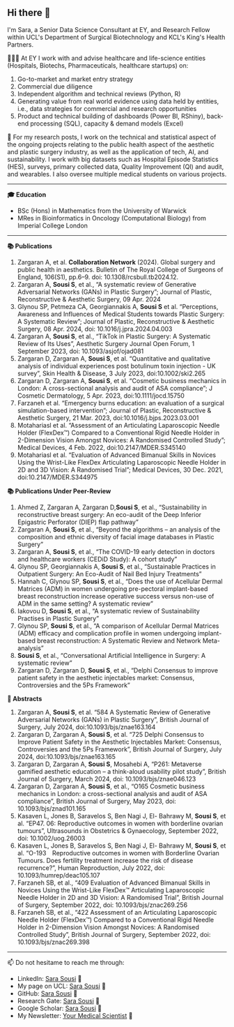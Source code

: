 ## Hi there 👋

I'm Sara, a Senior Data Science Consultant at EY, and Research Fellow within UCL's Department of Surgical Biotechnology and KCL's King's Health Partners. 

👩🏻‍💻 At EY I work with and advise healthcare and life-science entities (Hospitals, Biotechs, Pharmaceuticals, healthcare startups) on:

1. Go-to-market and market entry strategy
2. Commercial due diligence
3. Independent algorithm and technical reviews (Python, R)
4. Generating value from real world evidence using data held by entities, i.e., data strategies for commercial and research opportunities
5. Product and technical building of dashboards (Power BI, RShiny), back-end processing (SQL), capacity & demand models (Excel)

🔬 For my research posts, I work on the technical and statistical aspect of the ongoing projects relating to the public health aspect of the aesthetic and plastic surgery industry, as well as the application of tech, AI, and sustainability. I work with big datasets such as Hospital Episode Statistics (HES), surveys, primary collected data, Quality Improvement (QI) and audit, and wearables. I also oversee multiple medical students on various projects. 

----

**🎓 Education**

- BSc (Hons) in Mathematics from the University of Warwick
- MRes in Bioinformatics in Oncology (Computational Biology) from Imperial College London

----

**📚 Publications**

1.  Zargaran A, et al. **Collaboration Network** (2024). Global surgery and public health in aesthetics. Bulletin of The Royal College of Surgeons of England, 106(S1), pp.6–9. doi: 10.1308/rcsbull.tb2024.12.
2.	Zargaran A, **Sousi S**, et al., “A systematic review of Generative Adversarial Networks (GANs) in Plastic Surgery”; Journal of Plastic, Reconstructive & Aesthetic Surgery, 09 Apr. 2024
3.	Glynou SP, Petmeza CA, Georgiannakis A, **Sousi S** et al. “Perceptions, Awareness and Influences of Medical Students towards Plastic Surgery: A Systematic Review”; Journal of Plastic, Reconstructive & Aesthetic Surgery, 08 Apr. 2024, doi: 10.1016/j.jpra.2024.04.003
4.	Zargaran A, **Sousi S**, et al., “TikTok in Plastic Surgery: A Systematic Review of Its Uses”, Aesthetic Surgery Journal Open Forum, 1 September 2023, doi: 10.1093/asjof/ojad081
5.	Zargaran D, Zargaran A, **Sousi S**, et al. “Quantitative and qualitative analysis of individual experiences post botulinum toxin injection - UK survey”, Skin Health & Disease, 3 July 2023, doi:10.1002/ski2.265
6.	Zargaran D, Zargaran A, **Sousi S**, et al. “Cosmetic business mechanics in London: A cross-sectional analysis and audit of ASA compliance”; J Cosmetic Dermatology, 5 Apr. 2023, doi:10.1111/jocd.15750
7.	Farzaneh et al. “Emergency burns education: an evaluation of a surgical simulation-based intervention”; Journal of Plastic, Reconstructive & Aesthetic Surgery, 21 Mar. 2023, doi:10.1016/j.bjps.2023.03.001
8.	Motahariasl et al. “Assessment of an Articulating Laparoscopic Needle Holder (FlexDex™) Compared to a Conventional Rigid Needle Holder in 2-Dimension Vision Amongst Novices: A Randomised Controlled Study”; Medical Devices, 4 Feb. 2022, doi:10.2147/MDER.S345140
9.	Motahariasl et al. “Evaluation of Advanced Bimanual Skills in Novices Using the Wrist-Like FlexDex Articulating Laparoscopic Needle Holder in 2D and 3D Vision: A Randomised Trial”; Medical Devices, 30 Dec. 2021, doi:10.2147/MDER.S344975

**📚 Publications Under Peer-Review** 

1.	Ahmed Z, Zargaran A, Zargaran D,**Sousi S**, et al., “Sustainability in reconstructive breast surgery: An eco-audit of the Deep Inferior Epigastric Perforator (DIEP) flap pathway”
2.	Zargaran A, **Sousi S**, et al., “Beyond the algorithms – an analysis of the composition and ethnic diversity of facial image databases in Plastic Surgery”
3.	Zargaran A, **Sousi S**, et al., “The COVID-19 early detection in doctors and healthcare workers (CEDiD Study): A cohort study”
4.	Glynou SP, Georgiannakis A, **Sousi S**, et al., “Sustainable Practices in Outpatient Surgery: An Eco-Audit of Nail Bed Injury Treatments”
5.	Hannah C, Glynou SP, **Sousi S**, et al., “Does the use of Acellular Dermal Matrices (ADM) in women undergoing pre-pectoral implant-based breast reconstruction increase operative success versus non-use of ADM in the same setting? A systematic review” 
6.	Iakovou D, **Sousi S**, et al., “A systematic review of Sustainability Practises in Plastic Surgery” 
7.	Glynou SP, **Sousi S**, et al., “A comparison of Acellular Dermal Matrices (ADM) efficacy and complication profile in women undergoing implant-based breast reconstruction: A Systematic Review and Network Meta-analysis”
8.	**Sousi S**, et al., “Conversational Artificial Intelligence in Surgery: A systematic review” 
9.	Zargaran D, Zargaran D, **Sousi S**, et al., “Delphi Consensus to improve patient safety in the aesthetic injectables market: Consensus, Controversies and the 5Ps Framework” 

**📄 Abstracts** 

1.	Zargaran A, **Sousi S**, et al. “584 A Systematic Review of Generative Adversarial Networks (GANs) in Plastic Surgery”, British Journal of Surgery, July 2024, doi:10.1093/bjs/znae163.164
2.	Zargaran D, Zargaran A, **Sousi S**, et al. “725 Delphi Consensus to Improve Patient Safety in the Aesthetic Injectables Market: Consensus, Controversies and the 5Ps Framework”, British Journal of Surgery, July 2024, doi:10.1093/bjs/znae163.165
3.	Zargaran D, Zargaran A, **Sousi S**, Mosahebi A, “P261: Metaverse gamified aesthetic education – a think-aloud usability pilot study”, British Journal of Surgery, March 2024, doi: 10.1093/bjs/znae046.123
4.	Zargaran D, Zargaran A, **Sousi S**, et al., “O165 Cosmetic business mechanics in London: a cross-sectional analysis and audit of ASA compliance”, British Journal of Surgery, May 2023, doi: 10.1093/bjs/znad101.165
5.	Kasaven L, Jones B, Saravelos S, Ben Nagi J, El- Bahrawy M, **Sousi S**, et al. “EP47. 06: Reproductive outcomes in women with borderline ovarian tumours”, Ultrasounds in Obstetrics & Gynaecology, September 2022, doi: 10.1002/uog.26003
6.	Kasaven L, Jones B, Saravelos S, Ben Nagi J, El- Bahrawy M, **Sousi S**, et al. “O-193 Reproductive outcomes in women with Borderline Ovarian Tumours. Does fertility treatment increase the risk of disease recurrence?”, Human Reproduction, July 2022, doi: 10.1093/humrep/deac105.107
7.	Farzaneh SB, et al., “409 Evaluation of Advanced Bimanual Skills in Novices Using the Wrist-Like FlexDex™ Articulating Laparoscopic Needle Holder in 2D and 3D Vision: A Randomised Trial”, British Journal of Surgery, September 2022, doi: 10.1093/bjs/znac269.256
8.	Farzaneh SB, et al., “422 Assessment of an Articulating Laparoscopic Needle Holder (FlexDex™) Compared to a Conventional Rigid Needle Holder in 2-Dimension Vision Amongst Novices: A Randomised Controlled Study”, British Journal of Surgery, September 2022, doi: 10.1093/bjs/znac269.398

----

📫 Do not hesitame to reach me through:
- LinkedIn: [Sara Sousi](https://www.linkedin.com/in/sara-sousi/) 🔗
- My page on UCL: [Sara Sousi](https://profiles.ucl.ac.uk/93990-sara-sousi) 🔗
- GitHub: [Sara Sousi](https://github.com/SaraSousi) 🔗
- Research Gate: [Sara Sousi](https://www.researchgate.net/profile/Sara_Sousi) 🔗
- Google Scholar: [Sara Sousi](https://scholar.google.com/citations?user=P64jnJ8AAAAJ&hl=en&inst=4887157489608331491) 🔗
- My Newsletter: [Your Medical Scientist](https://sarasousi.substack.com/) 🔗

<!--
👩🏻‍💻🔬🧬🧬📊📊💻💻

**SaraSousi/SaraSousi** is a ✨ _special_ ✨ repository because its `README.md` (this file) appears on your GitHub profile.

Here are some ideas to get you started:

- 🔭 I’m currently working on ...
- 🌱 I’m currently learning ...
- 👯 I’m looking to collaborate on ...
- 🤔 I’m looking for help with ...
- 💬 Ask me about ...
- 📫 How to reach me: ...
- 😄 Pronouns: ...
- ⚡ Fun fact: ...
-->
